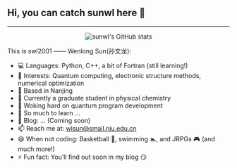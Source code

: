 ## Hi, you can catch sunwl here 👋


---


<p align="center">
  <img src="https://github-readme-stats.vercel.app/api?username=swl2001&show_icons=true&theme=light" alt="sunwl's GitHub stats" />
</p>


<!--
<p align="center">
  <img src="https://github-readme-stats.vercel.app/api/top-langs/?username=swl2001&layout=compact&theme=light" alt="Top Langs" />
</p>
-->

This is swl2001 —— Wenlong Sun(孙文龙):
- 💻 Languages: Python, C++, a bit of Fortran (still learning!)  
- 🔬 Interests: Quantum computing, electronic structure methods, numerical optimization  
- 🔭 Based in Nanjing  
- 🌱 Currently a graduate student in physical chemistry  
- 👯 Woking hard on quantum program development  
- 🤔 So much to learn ... 
- 💬 Blog: ... (Coming soon)  
- 📫 Reach me at: wlsun@smail.nju.edu.cn  
- 😄 When not coding: Basketball 🏀, swimming 🏊, and JRPGs 🎮 (and much more!)
- ⚡ Fun fact: You’ll find out soon in my blog 😏  

